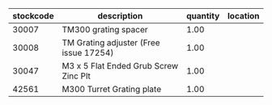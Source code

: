 |stockcode|description|quantity|location|
|---------|-----------|--------|--------|
|30007|TM300 grating spacer|1.00||
|30008|TM Grating adjuster (Free issue 17254)|1.00||
|30047|M3 x 5 Flat Ended Grub Screw Zinc Plt|1.00||
|42561|M300 Turret Grating plate|1.00||
